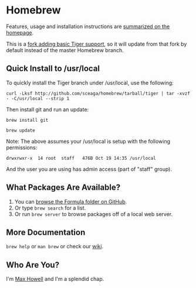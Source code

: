Homebrew
========
Features, usage and installation instructions are [summarized on the homepage][home].

This is a [fork adding basic Tiger support][ppcfork], so it will update from
that fork by default instead of the master Homebrew branch.

Quick Install to /usr/local
---------------------------
To quickly install the Tiger branch under /usr/local, use the following:

  `curl -Lksf http://github.com/sceaga/homebrew/tarball/tiger | tar -xvzf - -C/usr/local --strip 1`

Then install git and run an update:

  `brew install git`

  `brew update`

Note: The above assumes your /usr/local is setup with the following permissions:

  `drwxrwxr-x  14 root  staff   476B Oct 19 14:35 /usr/local`

And the user you are using has admin access (part of "staff" group).

What Packages Are Available?
----------------------------
1. You can [browse the Formula folder on GitHub][formula].
2. Or type `brew search` for a list.
3. Or run `brew server` to browse packages off of a local web server.

More Documentation
------------------
`brew help` or `man brew` or check our [wiki][].

Who Are You?
------------
I'm [Max Howell][mxcl] and I'm a splendid chap.


[home]:http://mxcl.github.com/homebrew
[wiki]:http://wiki.github.com/mxcl/homebrew
[mxcl]:http://twitter.com/mxcl
[formula]:http://github.com/mxcl/homebrew/tree/master/Library/Formula/
[ppcfork]:http://github.com/sceaga/homebrew/tree/tiger
